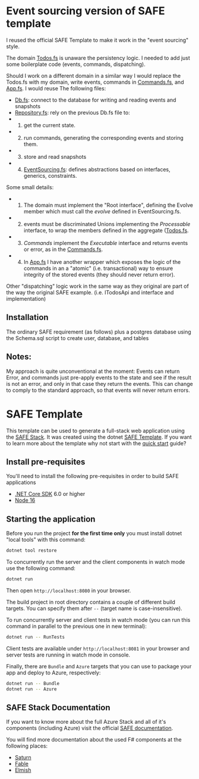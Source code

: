 # Event sourcing version of SAFE template

I reused the official SAFE Template to make it work in the "event sourcing" style.

The domain [Todos.fs](./src/Shared/Todos.fs) is unaware the persistency logic. I needed to add just some boilerplate code (events, commands, dispatching).

Should I work on a different domain in a similar way I would replace the Todos.fs with my domain, write  events, commands in [Commands.fs](./src/Shared/Commands.fs), and [App.fs](./src/Server/App.fs).
I would reuse The following files:
* [Db.fs](./src/Server/Db.fs): connect to the database for writing and reading events and snapshots
* [Repository.fs](./src/Server/Repository.fs): rely on the previous Db.fs file to:
* 1) get the current state.
* 2) run commands, generating the corresponding events and storing them.
* 3) store and read snapshots
* 4) [EventSourcing.fs](./src/Shared/EventSourcing.fs): defines abstractions based on interfaces, generics, constraints.

Some small details:
* 1.  The domain must implement the "Root interface", defining the Evolve member which must call the _evolve_ defined in EventSourcing.fs.
* 2.  events must be discriminated Unions implementing the _Processable_ interface, to wrap the members defined in the aggregate ([Todos.fs](./src/Shared/Todos.fs).
* 3.  _Commands_ implement the _Executable_ interface and returns events or error, as in the [Commands.fs](./src/Shared/Commands.fs).
* 4.  In [App.fs](./src/Server/App.fs) I have another wrapper which exposes the logic of the commands in an a "atomic" (i.e. transactional) way to ensure integrity of the stored events (they should never return error).

Other "dispatching" logic work in the same way as they original are part of the way the original SAFE example. (i.e. ITodosApi and  interface and implementation)

## Installation
The ordinary SAFE requirement (as follows) plus a postgres database using the Schema.sql script to create user, database, and tables

## Notes:
My approach is quite unconventional at the moment: Events can return Error, and commands just pre-apply events to the state and see if the result is not an error, and only in that case they return the events. This can change to comply to the standard approach, so that events will never return errors.

# SAFE Template


This template can be used to generate a full-stack web application using the [SAFE Stack](https://safe-stack.github.io/). It was created using the dotnet [SAFE Template](https://safe-stack.github.io/docs/template-overview/). If you want to learn more about the template why not start with the [quick start](https://safe-stack.github.io/docs/quickstart/) guide?

## Install pre-requisites

You'll need to install the following pre-requisites in order to build SAFE applications

* [.NET Core SDK](https://www.microsoft.com/net/download) 6.0 or higher
* [Node 16](https://nodejs.org/en/download/)

## Starting the application

Before you run the project **for the first time only** you must install dotnet "local tools" with this command:

```bash
dotnet tool restore
```

To concurrently run the server and the client components in watch mode use the following command:

```bash
dotnet run
```

Then open `http://localhost:8080` in your browser.

The build project in root directory contains a couple of different build targets. You can specify them after `--` (target name is case-insensitive).

To run concurrently server and client tests in watch mode (you can run this command in parallel to the previous one in new terminal):

```bash
dotnet run -- RunTests
```

Client tests are available under `http://localhost:8081` in your browser and server tests are running in watch mode in console.

Finally, there are `Bundle` and `Azure` targets that you can use to package your app and deploy to Azure, respectively:

```bash
dotnet run -- Bundle
dotnet run -- Azure
```

## SAFE Stack Documentation

If you want to know more about the full Azure Stack and all of it's components (including Azure) visit the official [SAFE documentation](https://safe-stack.github.io/docs/).

You will find more documentation about the used F# components at the following places:

* [Saturn](https://saturnframework.org/)
* [Fable](https://fable.io/docs/)
* [Elmish](https://elmish.github.io/elmish/)
